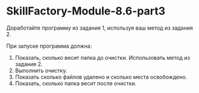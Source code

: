 # SkillFactory-Module-8.6-part3
Доработайте программу из задания 1, используя ваш метод из задания 2.

При запуске программа должна:

1. Показать, сколько весит папка до очистки. Использовать метод из задания 2. 
2. Выполнить очистку.
3. Показать сколько файлов удалено и сколько места освобождено.
4. Показать, сколько папка весит после очистки.

